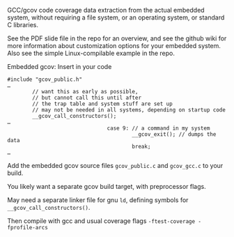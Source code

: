 GCC/gcov code coverage data extraction from the actual embedded system, without requiring a file system, or an operating system, or standard C libraries.

See the PDF slide file in the repo for an overview, and see the github wiki for more information about customization options for your embedded system. Also see the simple Linux-compilable example in the repo.

Embedded gcov: Insert in your code
```
#include "gcov_public.h"
…
        // want this as early as possible,
        // but cannot call this until after
        // the trap table and system stuff are set up
        // may not be needed in all systems, depending on startup code
        __gcov_call_constructors();
…
                                case 9: // a command in my system
                                        __gcov_exit(); // dumps the data
                                        break;
…
```
Add the embedded gcov source files `gcov_public.c` and `gcov_gcc.c` to your build.

You likely want a separate gcov build target, with preprocessor flags.

May need a separate linker file for gnu `ld`, defining symbols for `__gcov_call_constructors()`.

Then compile with gcc and usual coverage flags `-ftest-coverage -fprofile-arcs `
